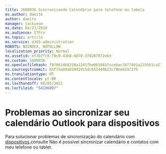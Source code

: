 ```yaml
---
title: 1600036 Sincronizando Calendário para telefone ou tabela
ms.author: daeite
author: daeite
manager: jackiesm
ms.date: 04/21/2020
ms.audience: ITPro
ms.topic: article
ms.service: o365-administration
ROBOTS: NOINDEX, NOFOLLOW
localization_priority: Normal
ms.assetid: ef3b7fc8-f8c0-43b0-8d78-3f8287872ebd
ms.custom: 1600036
ms.openlocfilehash: f97661468310a1241fbe0616657ccebac7677401a235561ca27020be6e27cbbb
ms.sourcegitcommit: b5f7da89a650d2915dc652449623c78be6247175
ms.translationtype: MT
ms.contentlocale: pt-BR
ms.lasthandoff: 08/05/2021
ms.locfileid: "54106897"
---
```

# <a name="issues-synchronizing-your-outlook-calendar-to-devices"></a>Problemas ao sincronizar seu calendário Outlook para dispositivos

Para solucionar problemas de sincronização do calendário com [dispositivos,](https://support.office.com/article/8479d764-b9f5-4fff-ba88-edd7c265df9f.aspx)consulte Não é possível sincronizar calendário e contatos com meu telefone ou tablet.
  

